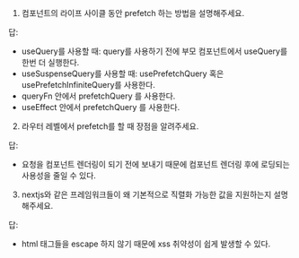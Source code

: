1. 컴포넌트의 라이프 사이클 동안 prefetch 하는 방법을 설명해주세요.

답:

- useQuery를 사용할 때: query를 사용하기 전에 부모 컴포넌트에서 useQuery를 한번 더 실행한다.
- useSuspenseQuery를 사용할 때: usePrefetchQuery 혹은 usePrefetchInfiniteQuery를 사용한다.
- queryFn 안에서 prefetchQuery 를 사용한다.
- useEffect 안에서 prefetchQuery 를 사용한다.

2. 라우터 레벨에서 prefetch를 할 때 장점을 알려주세요.

답:

- 요청을 컴포넌트 렌더링이 되기 전에 보내기 때문에 컴포넌트 렌더링 후에 로딩되는 사용성을 줄일 수 있다.

3. nextjs와 같은 프레임워크들이 왜 기본적으로 직렬화 가능한 값을 지원하는지 설명해주세요.

답:

- html 태그들을 escape 하지 않기 때문에 xss 취약성이 쉽게 발생할 수 있다.
